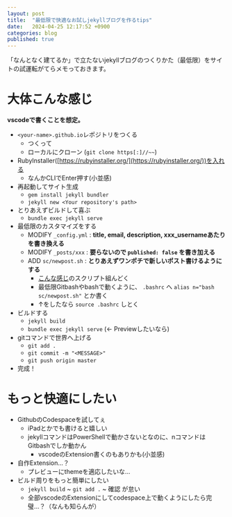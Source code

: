 ```yaml
---
layout: post
title:  "最低限で快適なお試しjekyllブログを作るtips"
date:   2024-04-25 12:17:52 +0900
categories: blog
published: true
---
```


「なんとなく建てるか」で立たないjekyllブログのつくりかた（最低限）をサイトの試運転がてらメモっておきます。

# 大体こんな感じ

**vscodeで書くことを想定。**

- `<your-name>.github.io`レポジトリをつくる
  - つくって
  - ローカルにクローン (`git clone https[:]//~~`)
- RubyInstaller([https://rubyinstaller.org/](https://rubyinstaller.org/))を入れる
  - なんかCLIでEnter押す(小並感)
- 再起動してサイト生成
  - `gem install jekyll bundler`
  - `jekyll new <Your repository's path>`
- とりあえずビルドして喜ぶ
  - `bundle exec jekyll serve`
- 最低限のカスタマイズをする
  - MODIFY `_config.yml` : **title, email, description, xxx_usernameあたりを書き換える**
  - MODIFY `_posts/xxx` : **要らないので `published: false` を書き加える**
  - ADD `sc/newpost.sh` : **とりあえずワンポチで新しいポスト書けるようにする**
    - [こんな感じ](https://github.com/Kaniyama-t/Kaniyama-t.github.io/blob/master/sc/newpost.sh)のスクリプト組んどく
    - 最低限Gitbashやbashで動くように、 `.bashrc` へ `alias n="bash sc/newpost.sh"` とか書く
    - ↑をしたなら `source .bashrc` しとく
- ビルドする
  - `jekyll build`
  - `bundle exec jekyll serve` (<- Previewしたいなら)
- gitコマンドで世界へ上げる
  - `git add .`
  - `git commit -m "<MESSAGE>"`
  - `git push origin master`
- 完成！

# もっと快適にしたい

- GithubのCodespaceを試してぇ
  - iPadとかでも書けると嬉しい
  - jekyllコマンドはPowerShellで動かさないとなのに、nコマンドはGitbashでしか動かん
    - vscodeのExtension書くのもありかも(小並感)
- 自作Extension...？
  - プレビューにthemeを適応したいな...
- ビルド周りをもっと簡単にしたい
  - `jekyll build` ~ `git add .` ~ 確認 が怠い
  - 全部vscodeのExtensionにしてcodespace上で動くようにしたら完璧...？（なんも知らんが）